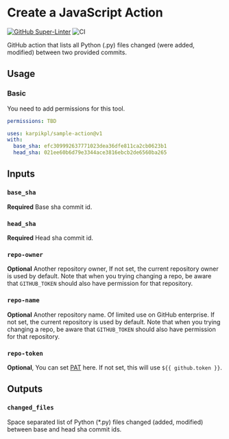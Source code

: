 # Create a JavaScript Action

[![GitHub Super-Linter](https://github.com/karpikpl/sample-action/actions/workflows/linter.yml/badge.svg)](https://github.com/super-linter/super-linter)
![CI](https://github.com/karpikpl/sample-action/actions/workflows/ci.yml/badge.svg)

GitHub action that lists all Python (.py) files changed (were added, modified)
between two provided commits.

## Usage

### Basic

You need to add permissions for this tool.

```yaml
permissions: TBD
```

```yaml
uses: karpikpl/sample-action@v1
with:
  base_sha: efc309992637771023dea36dfe811ca2cb0623b1
  head_sha: 021ee60b6d79e3344ace3816ebcb2de6560ba265
```

## Inputs

### `base_sha`

**Required** Base sha commit id.

### `head_sha`

**Required** Head sha commit id.

### `repo-owner`

**Optional** Another repository owner, If not set, the current repository owner
is used by default. Note that when you trying changing a repo, be aware that
`GITHUB_TOKEN` should also have permission for that repository.

### `repo-name`

**Optional** Another repository name. Of limited use on GitHub enterprise. If
not set, the current repository is used by default. Note that when you trying
changing a repo, be aware that `GITHUB_TOKEN` should also have permission for
that repository.

### `repo-token`

**Optional**, You can set
[PAT](https://docs.github.com/en/github/authenticating-to-github/creating-a-personal-access-token)
here. If not set, this will use `${{ github.token }}`.

## Outputs

### `changed_files`

Space separated list of Python (\*.py) files changed (added, modified) between
base and head sha commit ids.
